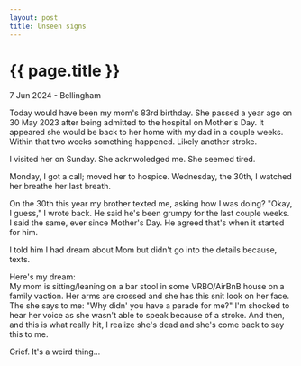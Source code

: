 ```yaml
---
layout: post
title: Unseen signs
---
```


{{ page.title }}
================

<p class="subtitle">7 Jun 2024 - Bellingham</p>

Today would have been my mom's 83rd birthday. She passed a year ago on 30 May 2023 after being admitted to the hospital on Mother's Day. It appeared she would be back to her home with my dad in a couple weeks. Within that two weeks something happened. Likely another stroke.

I visited her on Sunday. She acknwoledged me. She seemed tired. 

Monday, I got a call; moved her to hospice. Wednesday, the 30th, I watched her breathe her last breath.

On the 30th this year my brother texted me, asking how I was doing? "Okay, I guess," I wrote back. He said he's been grumpy for the last couple weeks. I said the same, ever since Mother's Day. He agreed that's when it started for him.

I told him I had dream about Mom but didn't go into the details because, texts.

Here's my dream:  
My mom is sitting/leaning on a bar stool in some VRBO/AirBnB house on a family vaction. Her arms are crossed and she has this snit look on her face. The she says to me: "Why didn' you have a parade for me?" I'm shocked to hear her voice as she wasn't able to speak because of a stroke. And then, and this is what really hit, I realize she's dead and she's come back to say this to me.

Grief. It's a weird thing...

